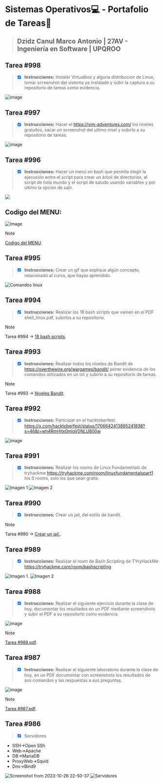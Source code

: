 # Sistemas Operativos💻 - Portafolio de Tareas📝
> ## Dzidz Canul Marco Antonio | 27AV - Ingeniería en Software | UPQROO

## Tarea #998 
>- [x] **Instrucciones:**
Instalar Virtualbox y alguna distribucion de Linux, tomar screenshot del sistema ya instalado y subir la captura a su repositorio de tareas como evidencia.

![image](https://github.com/MarcoAntonioDzidzCanul/SistemasOperativos/assets/118034450/4eebbb06-1b8f-4645-bb65-4ade6f16462b)

## Tarea #997 
>- [x] **Instrucciones:**
Hacer el https://vim-adventures.com/ los niveles gratuitos, sacar un screenshot del ultimo nivel y subirlo a su repositorio de tareas.

![image](https://github.com/MarcoAntonioDzidzCanul/SistemasOperativos/assets/118034450/12bcca03-ec94-4cb5-8c19-c2d5ec69ddf6)

## Tarea #996
>- [x] **Instrucciones:**
Hacer un menú en bash que permita elegir la ejecución entre el script para crear un árbol de directorios, el script de hola mundo y el script de saludo usando variables y por último la opción de salir.

<a href="https://asciinema.org/a/436s44Z8uhkFZr76AunsfJzca" target="_blank"><img src="https://asciinema.org/a/436s44Z8uhkFZr76AunsfJzca.svg" /></a>

## Codigo del MENU:
![image](https://github.com/MarcoAntonioDzidzCanul/SistemasOperativos/assets/118034450/1fa665a5-d8ed-4638-a88e-db681ae9640a)
> [!NOTE]
> [Codigo del MENU](https://github.com/MarcoAntonioDzidzCanul/SistemasOperativos/blob/main/Menu.sh).

## Tarea #995 
>- [x] **Instrucciones:**
Crear un gif que explique algún concepto, relacionado al curso, que hayas aprendido.

![Comandos linux](https://github.com/MarcoAntonioDzidzCanul/SistemasOperativos/assets/118034450/b09a63d8-489a-4bbe-9a5c-17a5fb221e76)

## Tarea #994 
>- [x] **Instrucciones:**
Realizar los 18 bash scripts que vienen en el PDF shell_linux.pdf, subirlos a su repositorio.

> [!NOTE]
> Tarea #994 -> [18 bash scripts](https://github.com/MarcoAntonioDzidzCanul/SistemasOperativos/tree/main/18%20Scripts).

## Tarea #993
>- [x] **Instrucciones:**
Realizar todos los niveles de Bandit de https://overthewire.org/wargames/bandit/ poner evidencia de los comandos utilizados en un txt y subirlo a su repositorio de tareas.

> [!NOTE]
> Tarea #993 -> [Niveles Bandit](https://github.com/MarcoAntonioDzidzCanul/SistemasOperativos/blob/main/Niveles%20Bandit.txt).

## Tarea #992 
>- [x] **Instrucciones:** 
Participar en el hacktoberfest. https://x.com/hacktoberfest/status/1706642413895241838?s=46&t=wh4RmHitx0mloV0NLU800w

![image](https://github.com/MarcoAntonioDzidzCanul/SistemasOperativos/assets/118034450/615f01d4-c9de-4865-a826-32061e6d917b)

## Tarea #991 
>- [x] **Instrucciones:**
Realizar los rooms de Linux Fundamentals de tryhackme https://tryhackme.com/room/linuxfundamentalspart1  los 3 rooms, solo los que sean gratis.

![Imagen 1](https://github.com/MarcoAntonioDzidzCanul/SistemasOperativos/blob/main/Rooms_Linux_Fundamentals.png)
![Imagen 2](https://github.com/MarcoAntonioDzidzCanul/SistemasOperativos/blob/main/Linux_Fundamentals.png)

## Tarea #990 
>- [x] **Instrucciones:**
Crear un jail, del estilo de bandit.

> [!NOTE]
> Tarea #990 -> [Crear un jail.](https://github.com/MarcoAntonioDzidzCanul/SistemasOperativos/blob/main/jail_comandoslinux.py).

## Tarea #989
>- [x] **Instrucciones:**
Realizar el room de Bash Scripting de TYryHackMe https://tryhackme.com/room/bashscripting.

![Imagen 1](https://github.com/MarcoAntonioDzidzCanul/SistemasOperativos/blob/main/Rooms_bash_scripting.png).
![Imagen 2](https://github.com/MarcoAntonioDzidzCanul/SistemasOperativos/blob/main/bash_scripting.png)

## Tarea #988
>- [x] **Instrucciones:**
Realizar el siguiente ejercicio durante la clase de hoy, documentar los resultados en un PDF mediante screenshots y subir el PDF a su repositorio como evidencia.

![image](https://github.com/MarcoAntonioDzidzCanul/SistemasOperativos/assets/118034450/279a2465-28cb-4ae1-9de7-ac36685afd24)

> [!NOTE]
> [Tarea #988.pdf](https://github.com/MarcoAntonioDzidzCanul/SistemasOperativos/blob/main/Tarea.988.pdf).

## Tarea #987 
>- [x] **Instrucciones:**
Realizar el siguiente laboratorio durante la clase de hoy, en un PDF documentar con screenshots los resultados de sus comandos y las respuestas a sus preguntas.

![image](https://github.com/MarcoAntonioDzidzCanul/SistemasOperativos/assets/118034450/59b15cf7-47f0-4481-8223-764e9010be0e)

> [!NOTE]
> [Tarea #987.pdf](https://github.com/MarcoAntonioDzidzCanul/SistemasOperativos/blob/main/Tarea.987.pdf).

## Tarea #986

>- [x] Servidores
   - SSH->Open SSh
   - Web->Apache
   - DB->MariaDB
   - ProxyWeb->Squid
   - Dns->Bind9

![Screenshot from 2023-10-26 22-50-37](https://github.com/MarcoAntonioDzidzCanul/SistemasOperativos/assets/118034450/e80f33ad-4cf3-45d0-bfd9-0c6f06f5dd8a)
![Servidores](https://github.com/MarcoAntonioDzidzCanul/SistemasOperativos/blob/main/Servidores%20(2).png)


